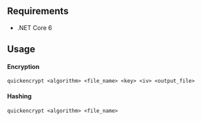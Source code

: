 ## Requirements
- .NET Core 6

## Usage
#### Encryption
`quickencrypt <algorithm> <file_name> <key> <iv> <output_file>`

#### Hashing
`quickencrypt <algorithm> <file_name>`
